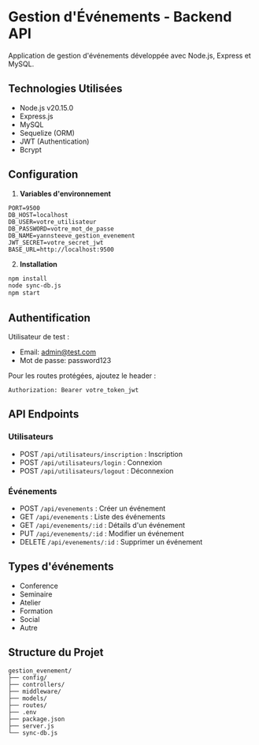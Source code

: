 # Gestion d'Événements - Backend API

Application de gestion d'événements développée avec Node.js, Express et MySQL.

## Technologies Utilisées

- Node.js v20.15.0
- Express.js
- MySQL
- Sequelize (ORM)
- JWT (Authentication)
- Bcrypt

## Configuration

1. **Variables d'environnement**
```env
PORT=9500
DB_HOST=localhost
DB_USER=votre_utilisateur
DB_PASSWORD=votre_mot_de_passe
DB_NAME=yannsteeve_gestion_evenement
JWT_SECRET=votre_secret_jwt
BASE_URL=http://localhost:9500
```

2. **Installation**
```bash
npm install
node sync-db.js
npm start
```

## Authentification

Utilisateur de test :
- Email: admin@test.com
- Mot de passe: password123

Pour les routes protégées, ajoutez le header :
```
Authorization: Bearer votre_token_jwt
```

## API Endpoints

### Utilisateurs
- POST `/api/utilisateurs/inscription` : Inscription
- POST `/api/utilisateurs/login` : Connexion
- POST `/api/utilisateurs/logout` : Déconnexion

### Événements
- POST `/api/evenements` : Créer un événement
- GET `/api/evenements` : Liste des événements
- GET `/api/evenements/:id` : Détails d'un événement
- PUT `/api/evenements/:id` : Modifier un événement
- DELETE `/api/evenements/:id` : Supprimer un événement

## Types d'événements
- Conference
- Seminaire
- Atelier
- Formation
- Social
- Autre

## Structure du Projet
```
gestion_evenement/
├── config/
├── controllers/
├── middleware/
├── models/
├── routes/
├── .env
├── package.json
├── server.js
└── sync-db.js
